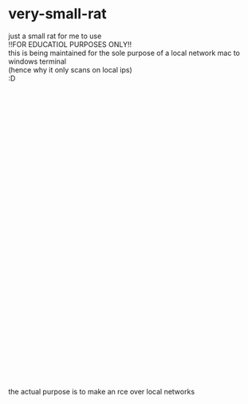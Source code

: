 # very-small-rat
just a small rat for me to use<br>
!!FOR EDUCATIOL PURPOSES ONLY!!<br>
this is being maintained for the sole purpose of a local network mac to windows terminal<br>
(hence why it only scans on local ips)<br>
:D
<br>
<br>
<br>
<br>
<br>
<br>
<br>
<br>
<br>
<br>
<br>
<br>
<br>
<br>
<br>
<br>
<br>
<br>
<br>
<br>
<br>
<br>
<br>
<br>
<br>
<br>
<br>
<br>
<br>
<br>
<br>
<br>
<br>
<br>
<br>
<br>
<br>
the actual purpose is to make an rce over local networks
